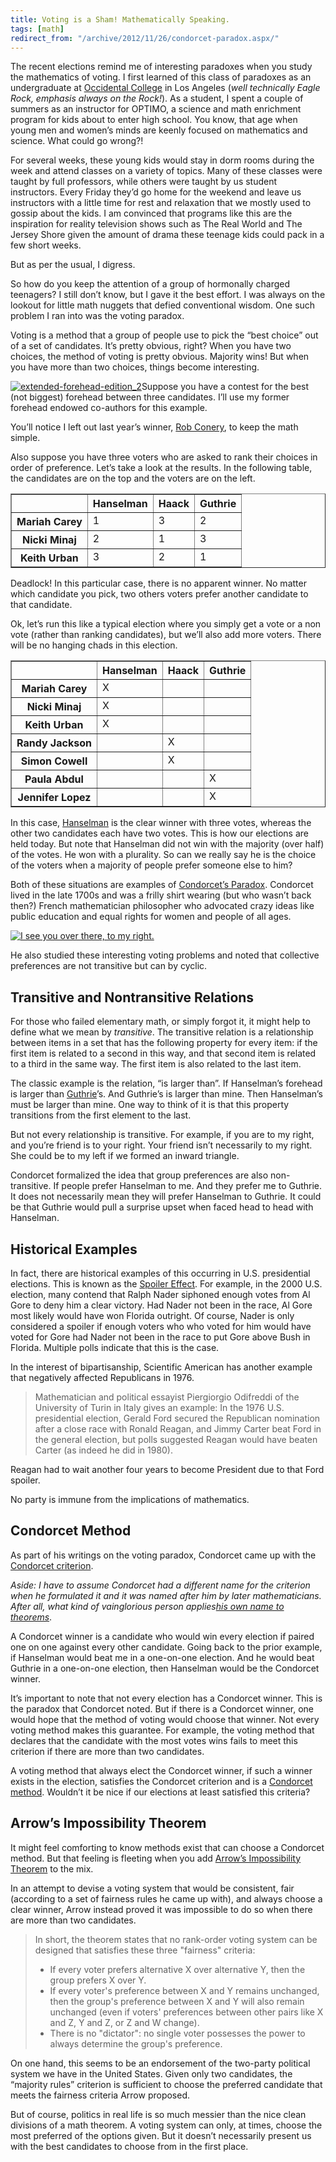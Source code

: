 ```yaml
---
title: Voting is a Sham! Mathematically Speaking.
tags: [math]
redirect_from: "/archive/2012/11/26/condorcet-paradox.aspx/"
---
```


The recent elections remind me of interesting paradoxes when you study
the mathematics of voting. I first learned of this class of paradoxes as
an undergraduate at [Occidental
College](http://www.oxy.edu/ "Occidental College") in Los Angeles (*well
technically Eagle Rock, emphasis always on the Rock!*). As a student, I
spent a couple of summers as an instructor for OPTIMO, a science and
math enrichment program for kids about to enter high school. You know,
that age when young men and women’s minds are keenly focused on
mathematics and science. What could go wrong?!

For several weeks, these young kids would stay in dorm rooms during the
week and attend classes on a variety of topics. Many of these classes
were taught by full professors, while others were taught by us student
instructors. Every Friday they’d go home for the weekend and leave us
instructors with a little time for rest and relaxation that we mostly
used to gossip about the kids. I am convinced that programs like this
are the inspiration for reality television shows such as The Real World
and The Jersey Shore given the amount of drama these teenage kids could
pack in a few short weeks.

But as per the usual, I digress.

So how do you keep the attention of a group of hormonally charged
teenagers? I still don’t know, but I gave it the best effort. I was
always on the lookout for little math nuggets that defied conventional
wisdom. One such problem I ran into was the voting paradox.

Voting is a method that a group of people use to pick the “best choice”
out of a set of candidates. It’s pretty obvious, right? When you have
two choices, the method of voting is pretty obvious. Majority wins! But
when you have more than two choices, things become interesting.

[![extended-forehead-edition\_2](https://haacked.com/assets/images/haacked_com/WindowsLiveWriter/Voting-is-a-Sham_C528/extended-forehead-edition_2_thumb.jpg "extended-forehead-edition_2")](https://haacked.com/assets/images/haacked_com/WindowsLiveWriter/Voting-is-a-Sham_C528/extended-forehead-edition_2_2.jpg)Suppose
you have a contest for the best (not biggest) forehead between three
candidates. I’ll use my former forehead endowed co-authors for this
example.

You’ll notice I left out last year’s winner, [Rob
Conery](http://wekeroad.com/ "Rob Conery's Blog"), to keep the math
simple.

Also suppose you have three voters who are asked to rank their choices
in order of preference. Let’s take a look at the results. In the
following table, the candidates are on the top and the voters are on the
left.

<table class="matrix" border="1" cellspacing="0" cellpadding="2">
    <tbody>
    <tr>
        <td valign="top"> </td>
        <th valign="top"><strong>Hanselman</strong></th>
        <th valign="top"><strong>Haack</strong></th>
        <th valign="top"><strong>Guthrie</strong></th>
    </tr>
    <tr>
        <th valign="top"><strong>Mariah Carey</strong></th>
        <td valign="top">1</td>
        <td valign="top">3</td>
        <td valign="top">2</td>
    </tr>
    <tr>
        <th valign="top"><strong>Nicki Minaj</strong></th>
        <td valign="top">2</td>
        <td valign="top">1</td>
        <td valign="top">3</td>
    </tr>
    <tr>
        <th valign="top"><strong>Keith Urban</strong></th>
        <td valign="top">3</td>
        <td valign="top">2</td>
        <td valign="top">1</td>
    </tr>
    </tbody>
</table>

Deadlock! In this particular case, there is no apparent winner. No
matter which candidate you pick, two others voters prefer another
candidate to that candidate.

Ok, let’s run this like a typical election where you simply get a vote
or a non vote (rather than ranking candidates), but we’ll also add more
voters. There will be no hanging chads in this election.

<table class="matrix" border="1" cellspacing="0" cellpadding="2">
    <tbody>
     <tr>
        <td valign="top"> </td>
        <th valign="top"><strong>Hanselman</strong></th>
        <th valign="top"><strong>Haack</strong></th>
        <th valign="top"><strong>Guthrie</strong></th>
      </tr>
      <tr>
        <th valign="top"><strong>Mariah Carey</strong></th>
        <td valign="top">X</td>
        <td valign="top"> </td>
        <td valign="top"> </td>
      </tr>
      <tr>
        <th valign="top"><strong>Nicki Minaj</strong></th>
        <td valign="top">X</td>
        <td valign="top"> </td>
        <td valign="top"> </td>
      </tr>
      <tr>
        <th valign="top"><strong>Keith Urban</strong></th>
        <td valign="top">X</td>
        <td valign="top"> </td>
        <td valign="top"> </td>
      </tr>
      <tr>
        <th valign="top"><strong>Randy Jackson</strong></th>
        <td valign="top"> </td>
        <td valign="top">X</td>
        <td valign="top"> </td>
      </tr>
      <tr>
        <th valign="top"><strong>Simon Cowell</strong></th>
        <td valign="top"> </td>
        <td valign="top">X</td>
        <td valign="top"> </td>
      </tr>
      <tr>
          <th valign="top"><strong>Paula Abdul</strong></th>
          <td valign="top"> </td>
          <td valign="top"> </td>
          <td valign="top">X</td>
        </tr>
        <tr>
            <th valign="top"><strong>Jennifer Lopez</strong></th>
            <td valign="top"> </td>
            <td valign="top"> </td>
            <td valign="top">X</td>
        </tr>
    </tbody>
</table>

In this case,
[Hanselman](http://hanselman.com/blog "Scott Hanselman's Blog") is the
clear winner with three votes, whereas the other two candidates each
have two votes. This is how our elections are held today. But note that
Hanselman did not win with the majority (over half) of the votes. He won
with a plurality. So can we really say he is the choice of the voters
when a majority of people prefer someone else to him?

Both of these situations are examples of [Condorcet’s
Paradox](http://en.wikipedia.org/wiki/Voting_paradox "Condorcet's Paradox on Wikipedia").
Condorcet lived in the late 1700s and was a frilly shirt wearing (but
who wasn’t back then?) French mathematician philosopher who advocated
crazy ideas like public education and equal rights for women and people
of all ages.

[![I see you over there, to my right.](https://haacked.com/assets/images/haacked_com/WindowsLiveWriter/Voting-is-a-Sham_C528/420px-Nicolas_de_Condorcet_thumb.png "420px-Nicolas_de_Condorcet")](https://haacked.com/assets/images/haacked_com/WindowsLiveWriter/Voting-is-a-Sham_C528/420px-Nicolas_de_Condorcet.png)

He also studied these interesting voting problems and noted that
collective preferences are not transitive but can by cyclic.

Transitive and Nontransitive Relations
--------------------------------------

For those who failed elementary math, or simply forgot it, it might help
to define what we mean by *transitive*. The transitive relation is a
relationship between items in a set that has the following property for
every item: if the first item is related to a second in this way, and
that second item is related to a third in the same way. The first item
is also related to the last item.

The classic example is the relation, “is larger than”. If Hanselman’s
forehead is larger than
[Guthrie](http://weblogs.asp.net/scottgu/ "Scott Guthrie's Blog")’s. And
Guthrie’s is larger than mine. Then Hanselman’s must be larger than
mine. One way to think of it is that this property transitions from the
first element to the last.

But not every relationship is transitive. For example, if you are to my
right, and you’re friend is to your right. Your friend isn’t necessarily
to my right. She could be to my left if we formed an inward triangle.

Condorcet formalized the idea that group preferences are also
non-transitive. If people prefer Hanselman to me. And they prefer me to
Guthrie. It does not necessarily mean they will prefer Hanselman to
Guthrie. It could be that Guthrie would pull a surprise upset when faced
head to head with Hanselman.

Historical Examples
-------------------

In fact, there are historical examples of this occurring in U.S.
presidential elections. This is known as the [Spoiler
Effect](http://en.wikipedia.org/wiki/Spoiler_effect "Spoiler Effect").
For example, in the 2000 U.S. election, many contend that Ralph Nader
siphoned enough votes from Al Gore to deny him a clear victory. Had
Nader not been in the race, Al Gore most likely would have won Florida
outright. Of course, Nader is only considered a spoiler if enough voters
who who voted for him would have voted for Gore had Nader not been in
the race to put Gore above Bush in Florida. Multiple polls indicate that
this is the case.

In the interest of bipartisanship, Scientific American has another
example that negatively affected Republicans in 1976.

> Mathematician and political essayist Piergiorgio Odifreddi of the
> University of Turin in Italy gives an example: In the 1976 U.S.
> presidential election, Gerald Ford secured the Republican nomination
> after a close race with Ronald Reagan, and Jimmy Carter beat Ford in
> the general election, but polls suggested Reagan would have beaten
> Carter (as indeed he did in 1980).

Reagan had to wait another four years to become President due to that
Ford spoiler.

No party is immune from the implications of mathematics.

Condorcet Method
----------------

As part of his writings on the voting paradox, Condorcet came up with
the [Condorcet
criterion](http://en.wikipedia.org/wiki/Condorcet_criterion "Condorcet Criterion on Wikipedia").

*Aside: I have to assume Condorcet had a different name for the
criterion when he formulated it and it was named after him by later
mathematicians. After all, what kind of vainglorious person
applies*[*his own name to
theorems*](http://www.codinghorror.com/blog/2007/07/the-principle-of-least-power.html "Atwood's Law").

A Condorcet winner is a candidate who would win every election if paired
one on one against every other candidate. Going back to the prior
example, if Hanselman would beat me in a one-on-one election. And he
would beat Guthrie in a one-on-one election, then Hanselman would be the
Condorcet winner.

It’s important to note that not every election has a Condorcet winner.
This is the paradox that Condorcet noted. But if there is a Condorcet
winner, one would hope that the method of voting would choose that
winner. Not every voting method makes this guarantee. For example, the
voting method that declares that the candidate with the most votes wins
fails to meet this criterion if there are more than two candidates.

A voting method that always elect the Condorcet winner, if such a winner
exists in the election, satisfies the Condorcet criterion and is a
[Condorcet
method](http://en.wikipedia.org/wiki/Condorcet_method "Condorcet Method on Wikipedia").
Wouldn’t it be nice if our elections at least satisfied this criteria?

Arrow’s Impossibility Theorem
-----------------------------

It might feel comforting to know methods exist that can choose a
Condorcet method. But that feeling is fleeting when you add [Arrow’s
Impossibility
Theorem](http://en.wikipedia.org/wiki/Arrow%27s_impossibility_theorem "Arrow's Impossibility Theorem on Wikipedia")
to the mix.

In an attempt to devise a voting system that would be consistent, fair
(according to a set of fairness rules he came up with), and always
choose a clear winner, Arrow instead proved it was impossible to do so
when there are more than two candidates.

> In short, the theorem states that no rank-order voting system can be
> designed that satisfies these three "fairness" criteria:
>
> -   If every voter prefers alternative X over alternative Y, then the
>     group prefers X over Y.
> -   If every voter's preference between X and Y remains unchanged,
>     then the group's preference between X and Y will also remain
>     unchanged (even if voters' preferences between other pairs like X
>     and Z, Y and Z, or Z and W change).
> -   There is no "dictator": no single voter possesses the power to
>     always determine the group's preference.

On one hand, this seems to be an endorsement of the two-party political
system we have in the United States. Given only two candidates, the
“majority rules” criterion is sufficient to choose the preferred
candidate that meets the fairness criteria Arrow proposed.

But of course, politics in real life is so much messier than the nice
clean divisions of a math theorem. A voting system can only, at times,
choose the most preferred of the options given. But it doesn’t
necessarily present us with the best candidates to choose from in the
first place.

